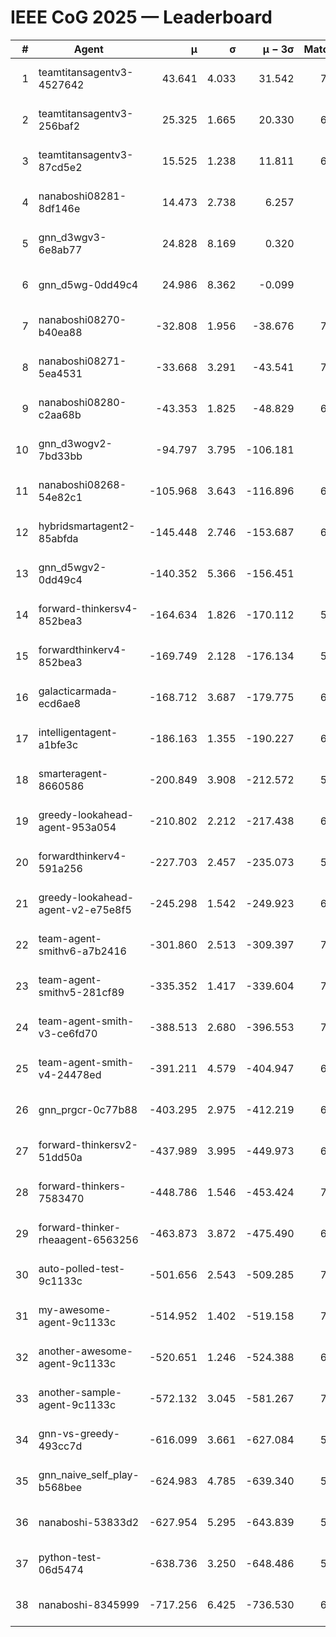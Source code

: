 # IEEE CoG 2025 — Leaderboard

| # | Agent | μ | σ | μ − 3σ | Matches | Updated |
|---:|---|---:|---:|---:|---:|---|
| 1 | teamtitansagentv3-4527642 | 43.641 | 4.033 | 31.542 | 7496 | 2025-08-30 12:21 |
| 2 | teamtitansagentv3-256baf2 | 25.325 | 1.665 | 20.330 | 6916 | 2025-08-30 12:21 |
| 3 | teamtitansagentv3-87cd5e2 | 15.525 | 1.238 | 11.811 | 6660 | 2025-08-30 12:21 |
| 4 | nanaboshi08281-8df146e | 14.473 | 2.738 | 6.257 | 276 | 2025-08-30 12:21 |
| 5 | gnn_d3wgv3-6e8ab77 | 24.828 | 8.169 | 0.320 | 138 | 2025-08-30 12:21 |
| 6 | gnn_d5wg-0dd49c4 | 24.986 | 8.362 | -0.099 | 120 | 2025-08-30 12:21 |
| 7 | nanaboshi08270-b40ea88 | -32.808 | 1.956 | -38.676 | 7160 | 2025-08-30 12:21 |
| 8 | nanaboshi08271-5ea4531 | -33.668 | 3.291 | -43.541 | 7158 | 2025-08-30 12:21 |
| 9 | nanaboshi08280-c2aa68b | -43.353 | 1.825 | -48.829 | 6518 | 2025-08-30 12:21 |
| 10 | gnn_d3wogv2-7bd33bb | -94.797 | 3.795 | -106.181 | 274 | 2025-08-30 12:21 |
| 11 | nanaboshi08268-54e82c1 | -105.968 | 3.643 | -116.896 | 6620 | 2025-08-30 12:21 |
| 12 | hybridsmartagent2-85abfda | -145.448 | 2.746 | -153.687 | 6028 | 2025-08-30 12:21 |
| 13 | gnn_d5wgv2-0dd49c4 | -140.352 | 5.366 | -156.451 | 226 | 2025-08-30 12:21 |
| 14 | forward-thinkersv4-852bea3 | -164.634 | 1.826 | -170.112 | 5685 | 2025-08-30 12:21 |
| 15 | forwardthinkerv4-852bea3 | -169.749 | 2.128 | -176.134 | 5932 | 2025-08-30 12:21 |
| 16 | galacticarmada-ecd6ae8 | -168.712 | 3.687 | -179.775 | 6600 | 2025-08-30 12:21 |
| 17 | intelligentagent-a1bfe3c | -186.163 | 1.355 | -190.227 | 6025 | 2025-08-30 12:21 |
| 18 | smarteragent-8660586 | -200.849 | 3.908 | -212.572 | 5604 | 2025-08-30 12:21 |
| 19 | greedy-lookahead-agent-953a054 | -210.802 | 2.212 | -217.438 | 6428 | 2025-08-30 12:21 |
| 20 | forwardthinkerv4-591a256 | -227.703 | 2.457 | -235.073 | 5910 | 2025-08-30 12:21 |
| 21 | greedy-lookahead-agent-v2-e75e8f5 | -245.298 | 1.542 | -249.923 | 6960 | 2025-08-30 12:21 |
| 22 | team-agent-smithv6-a7b2416 | -301.860 | 2.513 | -309.397 | 7320 | 2025-08-30 12:21 |
| 23 | team-agent-smithv5-281cf89 | -335.352 | 1.417 | -339.604 | 7440 | 2025-08-30 12:21 |
| 24 | team-agent-smith-v3-ce6fd70 | -388.513 | 2.680 | -396.553 | 7978 | 2025-08-30 12:21 |
| 25 | team-agent-smith-v4-24478ed | -391.211 | 4.579 | -404.947 | 6818 | 2025-08-30 12:21 |
| 26 | gnn_prgcr-0c77b88 | -403.295 | 2.975 | -412.219 | 6510 | 2025-08-30 12:21 |
| 27 | forward-thinkersv2-51dd50a | -437.989 | 3.995 | -449.973 | 6428 | 2025-08-30 12:21 |
| 28 | forward-thinkers-7583470 | -448.786 | 1.546 | -453.424 | 7120 | 2025-08-30 12:21 |
| 29 | forward-thinker-rheaagent-6563256 | -463.873 | 3.872 | -475.490 | 6128 | 2025-08-30 12:21 |
| 30 | auto-polled-test-9c1133c | -501.656 | 2.543 | -509.285 | 7100 | 2025-08-30 12:21 |
| 31 | my-awesome-agent-9c1133c | -514.952 | 1.402 | -519.158 | 7040 | 2025-08-30 12:21 |
| 32 | another-awesome-agent-9c1133c | -520.651 | 1.246 | -524.388 | 6740 | 2025-08-30 12:21 |
| 33 | another-sample-agent-9c1133c | -572.132 | 3.045 | -581.267 | 7300 | 2025-08-30 12:21 |
| 34 | gnn-vs-greedy-493cc7d | -616.099 | 3.661 | -627.084 | 5720 | 2025-08-30 12:21 |
| 35 | gnn_naive_self_play-b568bee | -624.983 | 4.785 | -639.340 | 5900 | 2025-08-30 12:21 |
| 36 | nanaboshi-53833d2 | -627.954 | 5.295 | -643.839 | 5160 | 2025-08-30 12:21 |
| 37 | python-test-06d5474 | -638.736 | 3.250 | -648.486 | 5900 | 2025-08-30 12:21 |
| 38 | nanaboshi-8345999 | -717.256 | 6.425 | -736.530 | 6190 | 2025-08-30 12:21 |
